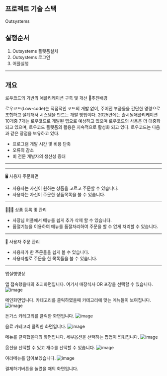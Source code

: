 프로젝트 기술 스택
----- 
Outsystems

실행순서
-----
1. Outsystems 플랫폼설치
2. Outsystems 로그인
3. 어플실행 
------

개요
----
로우코드의 기반의 애플리케이션 구축 및 개선
🥦추진배경 

로우코드(Low-code)는 직접적인 코드의 개발 없이, 주어진 부품들을 간단한 명령으로 조합하고 설계해서 시스템을 만드는 개발 방법이다. 2025년에는 출시될애플리케이션 10개중 7개는 로우코드로 개발된 앱으로 예상하고 있으며 로우코드의 사용은 더 대중화 되고 있으며, 로우코드 플랫폼의 활용은 지속적으로 활성화 되고 있다. 로우코드는 다음과 같은 장점을 보유하고 있다.

* 프로그램 개발 시간 및 비용 단축
* 오류의 감소
* 비 전문 개발자의 생산성 증대

----

----
🖥 사용자 주문화면
* 사용자는 자신이 원하는 상품을 고르고 주문할 수 있습니다.
* 사용자는 자신이 주문한 상품목록을 볼 수 있습니다.
----

👨🏻‍🌾 상품 등록 및 관리
* 사장님 어플에서 메뉴를 쉽게 추가 삭제 할 수 있습니다.
* 품절기능을 이용하여 메뉴를 품절처리하여 주문을 할 수 없게 처리할 수 있습니다.

---- 
📇 사용자 주문 관리
* 사용자가 한 주문들을 쉽게 볼 수 있습니다.
* 사용자별로 주문을 한 목록들을 볼 수 있습니다.


----
앱실행영상


앱 접속했을때의 초괴화면입니다. 
여기서 매장식사 OR 포장을 선택할 수 있습니다. 
![image](https://github.com/choimyeongsu/outsystems/assets/99162434/336412e3-8b9f-4f08-98e9-f0c77c4440c7)

메인화면입니다.
카테고리를 클릭하였을때 카테고리에 맞는 메뉴들이 보여집니다.
![image](https://github.com/choimyeongsu/outsystems/assets/99162434/65016253-dd1d-4183-b359-e077b2039e3c)

돈가스 카테고리를 클릭한 화면입니다. 
![image](https://github.com/choimyeongsu/outsystems/assets/99162434/e2fbf804-24bc-4bac-9be3-b00d6e795218)

음료 카테고리 클릭한 화면입니다. 
![image](https://github.com/choimyeongsu/outsystems/assets/99162434/cd32286f-ea6f-431a-9fc9-1d27c9a897fc)

메뉴를 클릭했을때의 화면입니다.
세부옵션을 선택하는 팝업이 띄워집니다. 
![image](https://github.com/choimyeongsu/outsystems/assets/99162434/b421ce35-f679-4d9e-850b-e38ec8134434)

옵션을 선택할 수 있고 개수를 선택할 수 있습니다.
![image](https://github.com/choimyeongsu/outsystems/assets/99162434/7e42f3ea-8057-406f-8ce2-479e3b01b56a)

여러메뉴를 담아보겠습니다.
![image](https://github.com/choimyeongsu/outsystems/assets/99162434/68fcf4da-5cd8-4ced-8add-5efde62f337c)

결제하기버튼을 눌렀을 때의 화면입니다.





